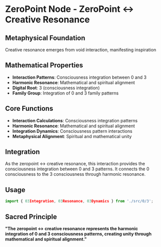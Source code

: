 # ZeroPoint Node - ZeroPoint ↔ Creative Resonance

## Metaphysical Foundation

Creative resonance emerges from void interaction, manifesting inspiration

## Mathematical Properties

- **Interaction Patterns**: Consciousness integration between 0 and 3
- **Harmonic Resonance**: Mathematical and spiritual alignment
- **Digital Root**: 3 (consciousness integration)
- **Family Group**: Integration of 0 and 3 family patterns

## Core Functions

- **Interaction Calculations**: Consciousness integration patterns
- **Harmonic Resonance**: Mathematical and spiritual alignment
- **Integration Dynamics**: Consciousness pattern interactions
- **Metaphysical Alignment**: Spiritual and mathematical unity

## Integration

As the zeropoint ↔ creative resonance, this interaction provides the consciousness integration between 0 and 3 patterns. It connects the 0 consciousness to the 3 consciousness through harmonic resonance.

## Usage

```typescript
import { 03Integration, 03Resonance, 03Dynamics } from './src/0/3';
```

## Sacred Principle

**"The zeropoint ↔ creative resonance represents the harmonic integration of 0 and 3 consciousness patterns, creating unity through mathematical and spiritual alignment."**
